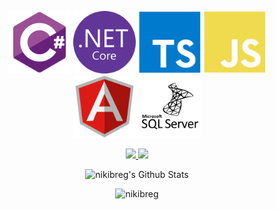 <p align="center"> 
  <img src="https://raw.githubusercontent.com/devicons/devicon/master/icons/csharp/csharp-original.svg" alt="csharp" width="100" height="100" />
<img src="https://github.com/devicons/devicon/blob/master/icons/dotnetcore/dotnetcore-original.svg" alt="dot-net" width="100" height="100" />
  <img src="https://github.com/devicons/devicon/blob/master/icons/typescript/typescript-plain.svg" alt="typescript" width="100" height="100" />
   <img src="https://github.com/devicons/devicon/blob/master/icons/javascript/javascript-plain.svg" alt="javascript" width="100" height="100" />
   <img src="https://github.com/devicons/devicon/blob/master/icons/angularjs/angularjs-original.svg" alt="angular" width="100" height="100" />
  
   <img src="https://raw.githubusercontent.com/devicons/devicon/9f4f5cdb393299a81125eb5127929ea7bfe42889/icons/microsoftsqlserver/microsoftsqlserver-plain-wordmark.svg" alt="sql server" width="100" height="100" />
  

</p>


<p align="center">
 <a href="#" alt="Arman Abi's github stats">
  <img src="https://github-readme-stats.vercel.app/api?username=armanab&theme=tokyonight&show_icons=true" />
 </a>
   <a href="#" alt="Arman Abi's github stats">
  <img src="https://github-readme-streak-stats.herokuapp.com/?user=armanab&theme=tokyonight&show_icons=true" />
 </a>
  <p align="center"><img alt="nikibreg's Github Stats" src="https://github-readme-stats.vercel.app/api?username=armanab&show_icons=true&hide_border=true&count_private=true" /></p>
<p align="center"><img src="https://github-readme-streak-stats.herokuapp.com/?user=armanab" alt="nikibreg" /></p>
</p>
